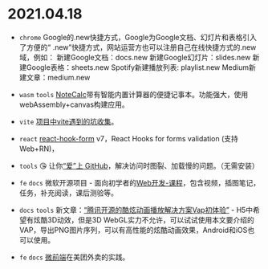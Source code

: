 # 2021.04.18

- `chrome` Google的.new快捷方式，Google为Google文档、幻灯片和表格引入了方便的“ .new”快捷方式，网站运营方也可以注册自己在线快捷方式的.new域，例如：
新建Google文档：docs.new
新建Google幻灯片：slides.new
新建Google表格：sheets.new
Spotify新建播放列表: playlist.new
Medium新建文章：medium.new

- `wasm` `tools` [NoteCalc](https://bbodi.github.io/notecalc3)带有智能内置计算器的便捷记事本。功能强大，使用webAssembly+canvas构建应用。

- `vite` [项目中vite遇到的坑收集](https://mp.weixin.qq.com/s/Df0-YmQ0uV1NLATLmJu4Ww)。

- `react` [react-hook-form](https://github.com/react-hook-form/react-hook-form) v7，React Hooks for forms validation (支持Web+RN)，

- `tools` 😘 让你[“爱”上 GitHub](https://github.com/521xueweihan/GitHub520)，解决访问时图裂、加载慢的问题。（无需安装）

- `fe` `docs` 微软开源项目 - 面向初学者的[Web开发-课程](https://github.com/microsoft/Web-Dev-For-Beginners)，包含视频，插图笔记，任务，补充阅读，课后测验等。

- `docs` `tools` 新文章：[“腾讯开源的酷炫动画播放解决方案Vap初体验”](https://www.zhangxinxu.com/wordpress/2021/04/tencent-vap-%e8%a7%86%e9%a2%91%e5%8a%a8%e7%94%bb/ ) -  H5中希望有炫酷3D动效，但是3D WebGL实力不允许，可以试试使用本文要介绍的VAP，导出PNG图片序列，可以有高性能的炫酷动画效果，Android和iOS也可以使用。 

- `fe` `docs` [微前端](https://tech.meituan.com/2020/02/27/meituan-waimai-micro-frontends-practice.html)在美团外卖的实践。